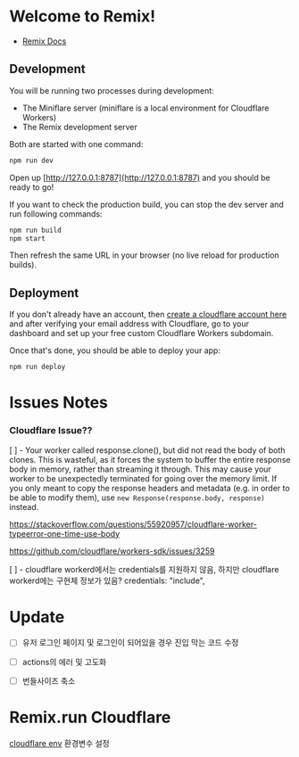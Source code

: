 # Welcome to Remix!

- [Remix Docs](https://remix.run/docs)

## Development

You will be running two processes during development:

- The Miniflare server (miniflare is a local environment for Cloudflare Workers)
- The Remix development server

Both are started with one command:

```sh
npm run dev
```

Open up [http://127.0.0.1:8787](http://127.0.0.1:8787) and you should be ready to go!

If you want to check the production build, you can stop the dev server and run following commands:

```sh
npm run build
npm start
```

Then refresh the same URL in your browser (no live reload for production builds).

## Deployment

If you don't already have an account, then [create a cloudflare account here](https://dash.cloudflare.com/sign-up) and after verifying your email address with Cloudflare, go to your dashboard and set up your free custom Cloudflare Workers subdomain.

Once that's done, you should be able to deploy your app:

```sh
npm run deploy
```

# Issues Notes

### Cloudflare Issue??

[ ] - Your worker called response.clone(), but did not read the body of both clones. This is wasteful, as it forces the system to buffer the entire response body in memory, rather than streaming it through. This may cause your worker to be unexpectedly terminated for going over the memory limit. If you only meant to copy the response headers and metadata (e.g. in order to be able to modify them), use `new Response(response.body, response)` instead.

 https://stackoverflow.com/questions/55920957/cloudflare-worker-typeerror-one-time-use-body
 
 https://github.com/cloudflare/workers-sdk/issues/3259

[ ] - cloudflare workerd에서는 credentials를 지원하지 않음, 하지만 cloudflare workerd에는 구현체 정보가 있음? credentials: "include", 


# Update 

 - [ ] 유저 로그인 페이지 및 로그인이 되어있을 경우 진입 막는 코드 수정

 - [ ] actions의 에러 및 고도화

 - [ ] 번들사이즈 축소

# Remix.run Cloudflare 

[cloudflare env](https://developers.cloudflare.com/workers/platform/environment-variables/) 환경변수 설정